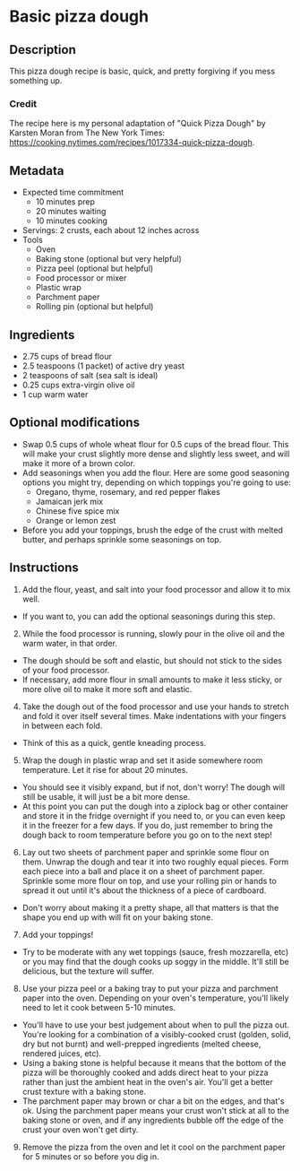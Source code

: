 # Basic pizza dough

## Description

This pizza dough recipe is basic, quick, and pretty forgiving if you mess something up.

### Credit

The recipe here is my personal adaptation of "Quick Pizza Dough" by Karsten Moran from The New York Times: https://cooking.nytimes.com/recipes/1017334-quick-pizza-dough.

## Metadata

- Expected time commitment
  - 10 minutes prep
  - 20 minutes waiting
  - 10 minutes cooking
- Servings: 2 crusts, each about 12 inches across
- Tools
  - Oven
  - Baking stone (optional but very helpful)
  - Pizza peel (optional but helpful)
  - Food processor or mixer
  - Plastic wrap
  - Parchment paper
  - Rolling pin (optional but helpful)

## Ingredients

- 2.75 cups of bread flour
- 2.5 teaspoons (1 packet) of active dry yeast
- 2 teaspoons of salt (sea salt is ideal)
- 0.25 cups extra-virgin olive oil 
- 1 cup warm water

## Optional modifications

- Swap 0.5 cups of whole wheat flour for 0.5 cups of the bread flour. This will make your crust slightly more dense and slightly less sweet, and will make it more of a brown color.
- Add seasonings when you add the flour. Here are some good seasoning options you might try, depending on which toppings you're going to use:
  - Oregano, thyme, rosemary, and red pepper flakes
  - Jamaican jerk mix
  - Chinese five spice mix
  - Orange or lemon zest
- Before you add your toppings, brush the edge of the crust with melted butter, and perhaps sprinkle some seasonings on top.

## Instructions

1. Add the flour, yeast, and salt into your food processor and allow it to mix well.
  - If you want to, you can add the optional seasonings during this step.
2. While the food processor is running, slowly pour in the olive oil and the warm water, in that order.
  - The dough should be soft and elastic, but should not stick to the sides of your food processor.
  - If necessary, add more flour in small amounts to make it less sticky, or more olive oil to make it more soft and elastic.
4. Take the dough out of the food processor and use your hands to stretch and fold it over itself several times. Make indentations with your fingers in between each fold.
  - Think of this as a quick, gentle kneading process.
5. Wrap the dough in plastic wrap and set it aside somewhere room temperature. Let it rise for about 20 minutes.
  - You should see it visibly expand, but if not, don't worry! The dough will still be usable, it will just be a bit more dense.
  - At this point you can put the dough into a ziplock bag or other container and store it in the fridge overnight if you need to, or you can even keep it in the freezer for a few days. If you do, just remember to bring the dough back to room temperature before you go on to the next step!
6. Lay out two sheets of parchment paper and sprinkle some flour on them. Unwrap the dough and tear it into two roughly equal pieces. Form each piece into a ball and place it on a sheet of parchment paper. Sprinkle some more flour on top, and use your rolling pin or hands to spread it out until it's about the thickness of a piece of cardboard.
  - Don't worry about making it a pretty shape, all that matters is that the shape you end up with will fit on your baking stone.
7. Add your toppings!
  - Try to be moderate with any wet toppings (sauce, fresh mozzarella, etc) or you may find that the dough cooks up soggy in the middle. It'll still be delicious, but the texture will suffer.
8. Use your pizza peel or a baking tray to put your pizza and parchment paper into the oven. Depending on your oven's temperature, you'll likely need to let it cook between 5-10 minutes.
  - You'll have to use your best judgement about when to pull the pizza out. You're looking for a combination of a visibly-cooked crust (golden, solid, dry but not burnt) and well-prepped ingredients (melted cheese, rendered juices, etc).
  - Using a baking stone is helpful because it means that the bottom of the pizza will be thoroughly cooked and adds direct heat to your pizza rather than just the ambient heat in the oven's air. You'll get a better crust texture with a baking stone.
  - The parchment paper may brown or char a bit on the edges, and that's ok. Using the parchment paper means your crust won't stick at all to the baking stone or oven, and if any ingredients bubble off the edge of the crust your oven won't get dirty.
9. Remove the pizza from the oven and let it cool on the parchment paper for 5 minutes or so before you dig in.